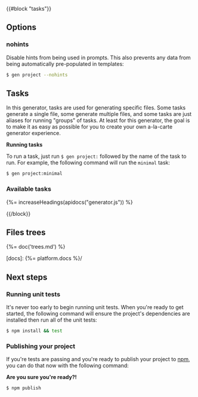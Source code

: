 
{{#block "tasks"}}
## Options

### nohints

Disable hints from being used in prompts. This also prevents any data from being automatically pre-populated in templates:

```sh
$ gen project --nohints
```

## Tasks
In this generator, tasks are used for generating specific files. Some tasks generate a single file, some generate multiple files, and some tasks are just aliases for running "groups" of tasks. At least for this generator, the goal is to make it as easy as possible for you to create your own a-la-carte generator experience.

**Running tasks**

To run a task, just run `$ gen project:` followed by the name of the task to run. For example, the following command will run the `minimal` task:

```sh
$ gen project:minimal
```
### Available tasks
{%= increaseHeadings(apidocs("generator.js")) %}


{{/block}}

## Files trees
{%= doc('trees.md') %}

[docs]: {%= platform.docs %}/

## Next steps
### Running unit tests

It's never too early to begin running unit tests. When you're ready to get started, the following command will ensure the project's dependencies are installed then run all of the unit tests:

```sh
$ npm install && test
```

### Publishing your project

If you're tests are passing and you're ready to publish your project to [npm](https://www.npmjs.com), you can do that now with the following command:

**Are you sure you're ready?!**

```sh
$ npm publish
```
